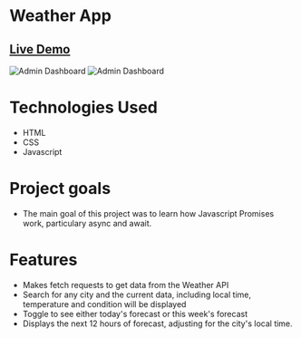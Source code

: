 # Weather App

## [Live Demo](https://erinsophie.github.io/weather-app/)

![Admin Dashboard](images/app-layout.png)
![Admin Dashboard](images/weather-app.png)

# Technologies Used

- HTML
- CSS
- Javascript

# Project goals

- The main goal of this project was to learn how Javascript Promises work, particulary async and await.

# Features

- Makes fetch requests to get data from the Weather API
- Search for any city and the current data, including local time, temperature and condition will be displayed
- Toggle to see either today's forecast or this week's forecast
- Displays the next 12 hours of forecast, adjusting for the city's local time.
